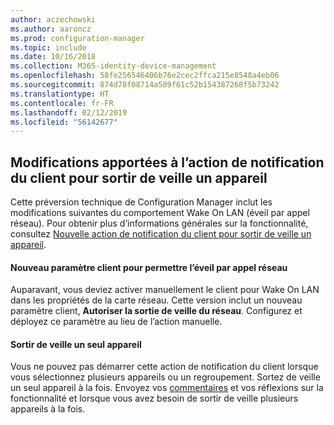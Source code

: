 ```yaml
---
author: aczechowski
ms.author: aaroncz
ms.prod: configuration-manager
ms.topic: include
ms.date: 10/16/2018
ms.collection: M365-identity-device-management
ms.openlocfilehash: 58fe256546406b76e2cec2ffca215e8548a4eb06
ms.sourcegitcommit: 874d78f08714a509f61c52b154387268f5b73242
ms.translationtype: HT
ms.contentlocale: fr-FR
ms.lasthandoff: 02/12/2019
ms.locfileid: "56142677"
---
```

## <a name="bkmk_wakeup"></a> Modifications apportées à l’action de notification du client pour sortir de veille un appareil
<!--1317364-->

Cette préversion technique de Configuration Manager inclut les modifications suivantes du comportement Wake On LAN (éveil par appel réseau). Pour obtenir plus d’informations générales sur la fonctionnalité, consultez [Nouvelle action de notification du client pour sortir de veille un appareil](/sccm/core/get-started/capabilities-in-technical-preview-1810#bkmk_wakeup).

#### <a name="new-client-setting-to-allow-network-wake-up"></a>Nouveau paramètre client pour permettre l’éveil par appel réseau
Auparavant, vous deviez activer manuellement le client pour Wake On LAN dans les propriétés de la carte réseau. Cette version inclut un nouveau paramètre client, **Autoriser la sortie de veille du réseau**. Configurez et déployez ce paramètre au lieu de l’action manuelle. 

#### <a name="only-wake-up-a-single-device"></a>Sortir de veille un seul appareil
Vous ne pouvez pas démarrer cette action de notification du client lorsque vous sélectionnez plusieurs appareils ou un regroupement. Sortez de veille un seul appareil à la fois. Envoyez vos [commentaires](/sccm/core/understand/find-help#product-feedback) et vos réflexions sur la fonctionnalité et lorsque vous avez besoin de sortir de veille plusieurs appareils à la fois.


